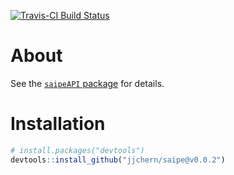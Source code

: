 
<!-- README.md is generated from README.Rmd. Please edit that file -->
[![Travis-CI Build Status](https://travis-ci.org/jjchern/saipe.svg?branch=master)](https://travis-ci.org/jjchern/saipe)

About
=====

See the [`saipeAPI` package](https://github.com/jjchern/saipeAPI) for details.

Installation
============

``` r
# install.packages("devtools")
devtools::install_github("jjchern/saipe@v0.0.2")
```
